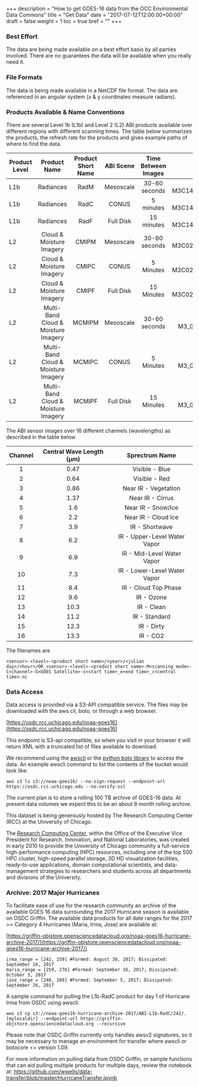 +++
description = "How to get GOES-16 data from the OCC Environmental Data Commons"
title = "Get Data"
date = "2017-07-12T12:00:00+00:00"
draft = false
weight = 1
toc = true
bref = ""
+++

### Best Effort
The data are being made available on a best effort basis by all parties involved. There are no guarantees the data will be available when you really need it.

### File Formats
The data is being made available in a NetCDF file format. The data are referenced in an angular system (x & y coordinates measure radians).

### Products Available & Name Conventions

There are several Level 1b (L1b) and Level 2 (L2) ABI products available over different regions with different scanning times. The table below summarizes the products, the refresh rate for the products and gives example paths of where to find the data.

| Product Level | Product Name | Product Short Name | ABI Scene | Time Between Images | Example File Name |
| ------------- | :----------: | :----------------: | :-------: | :-----: | :-------: |
|   L1b | Radiances | RadM | Mesoscale | 30-60 seconds | ABI-L1b-RadM/2017/192/19/OR_ABI-L1b-RadM-M3C14_G16_s20171921952189_e20171921954562_c20171921955013.nc |
|   L1b | Radiances | RadC | CONUS | 5 minutes | ABI-L1b-RadC/2017/192/19/OR_ABI-L1b-RadC-M3C14_G16_s20171921952189_e20171921954562_c20171921955013.nc |
|   L1b | Radiances | RadF | Full Disk | 15 minutes | ABI-L1b-RadF/2017/192/19/OR_ABI-L1b-RadF-M3C14_G16_s20171921952189_e20171921954562_c20171921955013.nc |
|   L2 | Cloud & Moisture Imagery | CMIPM | Mesoscale | 30-60 seconds | ABI-L2-CMIPM/2017/191/21/OR_ABI-L2-CMIPM1-M3C02_G16_s20171912128268_e20171912128326_c20171912128391.nc |
|   L2 | Cloud & Moisture Imagery | CMIPC | CONUS | 5 Minutes | ABI-L2-CMIPC/2017/191/21/OR_ABI-L2-CMIPC-M3C02_G16_s20171912122189_e20171912124562_c20171912125065.nc |
|   L2 | Cloud & Moisture Imagery | CMIPF | Full Disk | 15 Minutes | ABI-L2-CMIPF/2017/192/15/OR_ABI-L2-CMIPF-M3C02_G16_s20171921515382_e20171921526149_c20171921526214.nc |
|   L2 | Multi-Band Cloud & Moisture Imagery | MCMIPM | Mesoscale | 30-60 seconds | ABI-L2-MCMIPM/2017/191/21/OR_ABI-L2-MCMIPM2-M3_G16_s20171912130568_e20171912131031_c20171912131105.nc |
|   L2 | Multi-Band Cloud & Moisture Imagery | MCMIPC | CONUS | 5 Minutes | ABI-L2-MCMIPC/2017/191/21/OR_ABI-L2-MCMIPC-M3_G16_s20171912122189_e20171912124562_c20171912125065.nc |
|   L2 | Multi-Band Cloud & Moisture Imagery | MCMIPF | Full Disk | 15 Minutes | ABI-L2-MCMIPF/2017/191/21/OR_ABI-L2-MCMIPF-M3_G16_s20171912115380_e20171912126152_c20171912126330.nc  |

The ABI sensor images over 16 different channels (wavelengths) as described in the table below

| Channel | Central Wave Length (µm) | Sprectrum Name |
| :----:  | :---------: | :------------: |
| 1       |  0.47  |   Visible - Blue |
| 2       |  0.64  | Visible - Red |
| 3       |  0.86  | Near IR - Vegetation |
| 4       |  1.37  | Near IR - Cirrus |
| 5       |  1.6  | Near IR - Snow/Ice |
| 6       |  2.2  | Near IR - Cloud Ice |
| 7       |  3.9  | IR - Shortwave |
| 8       |  6.2  | IR - Upper-Level Water Vapor |
| 9       |  6.9  | IR - Mid-Level Water Vapor |
| 10       |  7.3  | IR - Lower-Level Water Vapor |
| 11       |  8.4 | IR - Cloud Top Phase |
| 12       |  9.6  | IR - Ozone |
| 13       |  10.3  | IR - Clean |
| 14       |  11.2 | IR - Standard |
| 15       |  12.3  | IR - Dirty |
| 16       | 13.3  | IR - CO2 |

The filenames are

    <sensor>-<level>-<product short name>/<year>/<julian day>/<hour>/OR_<sensor>-<level>-<product short name>-M<scanning mode>-C<channel>-G<GOES Satellite>-s<start time>_e<end time>_c<central time>.nc

### Data Access

Data access is provided via a S3-API compatible service. The files may be downloaded with the aws cli, boto, or through a web browser.

[https://osdc.rcc.uchicago.edu/noaa-goes16](https://osdc.rcc.uchicago.edu/noaa-goes16)

This endpoint is S3-api compatible, so when you visit in your browser it will return XML with a truncated list of files available to download.

We recommend using the [awscli](https://aws.amazon.com/cli/) or the [python boto library](https://github.com/boto/boto) to access the data. An example awscli command to list the contents of the bucket would look like:
```
aws s3 ls s3://noaa-goes16/ --no-sign-request --endpoint-url https://osdc.rcc.uchicago.edu --no-verify-ssl
```

The current plan is to store a rolling 100 TB archive of GOES-16 data. At present data volumes we expect this to be an about 8 month rolling archive.

This dataset is being generously hosted by The Research Computing Center (RCC) at the University of Chicago.

The [Research Computing Center](https://rcc.uchicago.edu/), within the Office of the Executive Vice President for Research. Innovation, and National Laboratories, was created in early 2010 to provide the University of Chicago community a full-service high-performance computing (HPC) resources, including one of the top 500 HPC cluster, high-speed parallel storage, 3D HD visualization facilities, ready-to-use applications, domain computational scientists, and data-management strategies to researchers and students across all departments and divisions of the University. 

### Archive: 2017 Major Hurricanes

To facilitate ease of use for the research community an archive of the available GOES 16 data surrounding the 2017 Hurricane season is available on OSDC Griffin.   The available data products for all date ranges for the 2017 >= Category 4 Hurricanes (Maria, Irma, Jose) are available at: 

[https://griffin-objstore.opensciencedatacloud.org/noaa-goes16-hurricane-archive-2017/](https://griffin-objstore.opensciencedatacloud.org/noaa-goes16-hurricane-archive-2017/)

```
irma_range = [242, 259] #Formed: August 30, 2017; Dissipated: September 16, 2017
maria_range = [259, 276] #Formed: September 16, 2017; Dissipated: October 3, 2017
jose_range = [248, 269] #Formed: September 5, 2017; Dissipated: September 26, 2017
```

A sample command for pulling the L1b-RadC product for day 1 of Hurricane Irma from OSDC using awscli:   

```
aws s3 cp s3://noaa-goes16-hurricane-archive-2017/ABI-L1b-RadC/242/. [mylocaldir] --endpoint-url https://griffin-objstore.opensciencedatacloud.org --recursive
```

Please note that OSDC Griffin currently only handles awsv2 signatures, so it may be necessary to manage an environment for transfer where awscli or botocore <= version 1.09.  

For more information on pulling data from OSDC Griffin, or sample functions that can aid pulling multiple products for multiple days, review the notebook at: https://github.com/wwells/data-transfer/blob/master/HurricaneTransfer.ipynb

